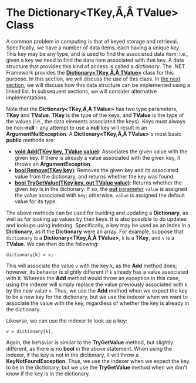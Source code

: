 # The Dictionary\<TKey,Ã‚Â TValue\> Class

A common problem in computing is that of keyed storage and retrieval.
Specifically, we have a number of data items, each having a unique
*key*. This key may be any type, and is used to find the associated data
item; i.e., given a key we need to find the data item associated with
that key. A data structure that provides this kind of access is called a
*dictionary*. The .NET Framework provides the
[**Dictionary\<TKey,Ã‚Â TValue\>**](https://msdn.microsoft.com/en-us/library/xfhwa508.aspx)
class for this purpose. In this section, we will discuss the use of this
class. In [the next
section](/~rhowell/DataStructures/redirect/dictionary-linked-lists), we
will discuss how this data structure can be implemented using a linked
list. In subsequent sections, we will consider alternative
implementations.

Note that the **Dictionary\<TKey,Ã‚Â TValue\>** has two type parameters,
**TKey** and **TValue**. **TKey** is the type of the keys, and
**TValue** is the type of the values (i.e., the data elements associated
the keys). Keys must always be non-**null** - any attempt to use a
**null** key will result in an **ArgumentNullException**. A
**Dictionary\<TKey,Ã‚Â TValue\>**'s most basic **public** methods are:

  - [**void Add(TKey key, TValue
    value)**](http://msdn.microsoft.com/en-us/library/k7z0zy8k.aspx):
    Associates the given value with the given key. If there is already a
    value associated with the given key, it throws an
    **ArgumentException**.
  - [**bool Remove(TKey
    key)**](http://msdn.microsoft.com/en-us/library/kabs04ac.aspx):
    Removes the given key and its associated value from the dictionary,
    and returns whether the key was found.
  - [**bool TryGetValue(TKey key, out TValue
    value)**](http://msdn.microsoft.com/en-us/library/bb347013.aspx):
    Returns whether the given key is in the dictionary. If so, the
    [**out**
    parameter](http://people.cs.ksu.edu/~rhowell/DataStructures/redirect/out-ref)
    `value` is assigned the value associated with `key`; otherwise,
    `value` is assigned the default value for its type.

The above methods can be used for building and updating a
**Dictionary**, as well as for looking up values by their keys. It is
also possible to do updates and lookups using indexing. Specifically, a
key may be used as an index in a **Dictionary**, as if the
**Dictionary** were an array. For example, suppose that `dictionary` is
a **Dictionary\<TKey,Ã‚Â TValue\>**, `k` is a **TKey**, and `v` is a
**TValue**. We can then do the following:

    dictionary[k] = v;

This will associate the value `v` with the key `k`, as the **Add**
method does; however, its behavior is slightly different if `k` already
has a value associated with it. Whereas the **Add** method would throw
an exception in this case, using the indexer will simply replace the
value previously associated with `k` by the new value `v`. Thus, we use
the **Add** method when we expect the key to be a new key for the
dictionary, but we use the indexer when we want to associate the value
with the key, regardless of whether the key is already in the
dictionary.

Likewise, we can use the indexer to look up a key:

    v = dictionary[k];

Again, the behavior is similar to the **TryGetValue** method, but
slightly different, as there is no **bool** in the above statement. When
using the indexer, if the key is not in the dictionary, it will throw a
**KeyNotFoundException**. Thus, we use the indexer when we expect the
key to be in the dictionary, but we use the **TryGetValue** method when
we don't know if the key is in the dictionary.
